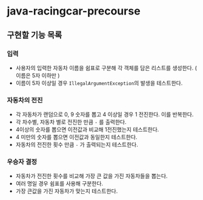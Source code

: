 # java-racingcar-precourse

## 구현할 기능 목록

### 입력

- 사용자의 입력한 자동차 이름을 쉼표로 구분해 각 객체를 담은 리스트를 생성한다. ( 이름은 5자 이하만 )
- 이름이 5자 이상일 경우 `IllegalArgumentException`의 발생을 테스트한다.

### 자동차의 전진

- 각 자동차가 랜덤으로 0, 9 숫자를 뽑고 4 이상일 경우 1 전진한다. 이를 반복한다.
- 각 차수별, 자동차 별로 전진한 만큼 `-` 를 출력한다.
- 4이상의 숫자를 뽑으면 이전값과 비교해 1전진했는지 테스트한다.
- 4 미만의 숫자를 뽑으면 이전값과 동일한지 테스트한다.
- 자동차의 전진한 횟수 만큼 `-` 가 출력되는지 테스트한다.

### 우승자 결정

- 자동차가 전진한 횟수를 비교해 가장 큰 값을 가진 자동차들을 뽑는다.
- 여러 명일 경우 쉼표를 사용해 구분한다.
- 가장 큰값을 가진 자동차가 맞는지 테스트한다.